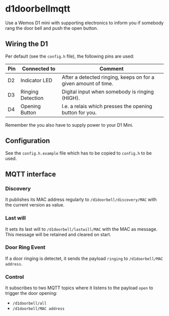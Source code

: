# d1doorbellmqtt
Use a Wemos D1 mini with supporting electronics to inform you if somebody rang the door bell and push the open button.

## Wiring the D1
Per default (see the `config.h` file), the following pins are used:

| Pin | Connected to      | Comment                                                        |
|-----|-------------------|----------------------------------------------------------------|
| D2  | Indicator LED     | After a detected ringing, keeps on for a given amount of time. |
| D3  | Ringing Detection | Digital input when somebody is ringing (HIGH).                 |
| D4  | Opening Button    | I.e. a relais which presses the opening button for you.        |

Remember the you also have to supply power to your D1 Mini.

## Configuration
See the `config.h.example` file which has to be copied to `config.h` to be used.

## MQTT interface

### Discovery
It publishes its MAC address regularly to `/d1doorbell/discovery/MAC` with the
current version as value.

### Last will
It sets its last will to `/d1doorbell/lastwill/MAC` with the MAC as message. This
message will be retained and cleared on start.

### Door Ring Event
If a door ringing is detectet, it sends the payload `ringing` to `/d1doorbell/MAC address`.

### Control
It subscribes to two MQTT topics where it listens to the payload `open` to trigger the door opening:
* `/d1doorbell/all`
* `/d1doorbell/MAC address`
